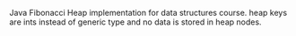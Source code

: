 Java Fibonacci Heap implementation for data structures course. 
heap keys are ints instead of generic type and no data is stored in heap nodes.
